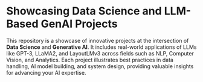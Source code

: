 # Showcasing Data Science and LLM-Based GenAI Projects
This repository is a showcase of innovative projects at the intersection of **Data Science** and **Generative AI**. It includes real-world applications of LLMs like GPT-3, LLaMA2, and LayoutLMv3 across fields such as NLP, Computer Vision, and Analytics. Each project illustrates best practices in data handling, AI model building, and system design, providing valuable insights for advancing your AI expertise.

